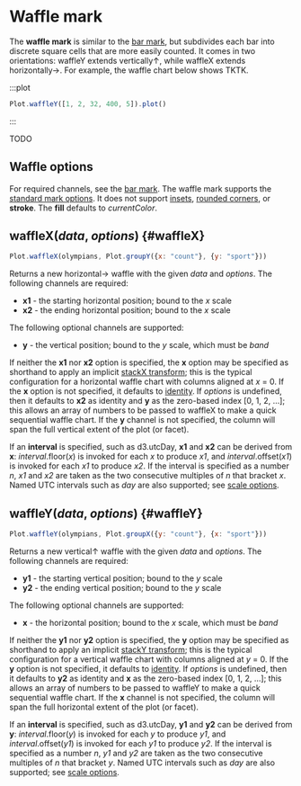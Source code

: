 <script setup>

import * as Plot from "@observablehq/plot";
import * as d3 from "d3";
import alphabet from "../data/alphabet.ts";

</script>

# Waffle mark <VersionBadge pr="2040" />

The **waffle mark** is similar to the [bar mark](./bar.md), but subdivides each bar into discrete square cells that are more easily counted. It comes in two orientations: waffleY extends vertically↑, while waffleX extends horizontally→. For example, the waffle chart below shows TKTK.

:::plot
```js
Plot.waffleY([1, 2, 32, 400, 5]).plot()
```
:::

TODO

## Waffle options

For required channels, see the [bar mark](./bar.md). The waffle mark supports the [standard mark options](../features/marks.md). It does not support [insets](../features/marks.md#insets), [rounded corners](../features/marks.md#rounded-corners), or **stroke**. The **fill** defaults to *currentColor*.

## waffleX(*data*, *options*) {#waffleX}

```js
Plot.waffleX(olympians, Plot.groupY({x: "count"}, {y: "sport"}))
```

Returns a new horizontal→ waffle with the given *data* and *options*. The following channels are required:

* **x1** - the starting horizontal position; bound to the *x* scale
* **x2** - the ending horizontal position; bound to the *x* scale

The following optional channels are supported:

* **y** - the vertical position; bound to the *y* scale, which must be *band*

If neither the **x1** nor **x2** option is specified, the **x** option may be specified as shorthand to apply an implicit [stackX transform](../transforms/stack.md); this is the typical configuration for a horizontal waffle chart with columns aligned at *x* = 0. If the **x** option is not specified, it defaults to [identity](../features/transforms.md#identity). If *options* is undefined, then it defaults to **x2** as identity and **y** as the zero-based index [0, 1, 2, …]; this allows an array of numbers to be passed to waffleX to make a quick sequential waffle chart. If the **y** channel is not specified, the column will span the full vertical extent of the plot (or facet).

If an **interval** is specified, such as d3.utcDay, **x1** and **x2** can be derived from **x**: *interval*.floor(*x*) is invoked for each *x* to produce *x1*, and *interval*.offset(*x1*) is invoked for each *x1* to produce *x2*. If the interval is specified as a number *n*, *x1* and *x2* are taken as the two consecutive multiples of *n* that bracket *x*. Named UTC intervals such as *day* are also supported; see [scale options](../features/scales.md#scale-options).

## waffleY(*data*, *options*) {#waffleY}

```js
Plot.waffleY(olympians, Plot.groupX({y: "count"}, {x: "sport"}))
```

Returns a new vertical↑ waffle with the given *data* and *options*. The following channels are required:

* **y1** - the starting vertical position; bound to the *y* scale
* **y2** - the ending vertical position; bound to the *y* scale

The following optional channels are supported:

* **x** - the horizontal position; bound to the *x* scale, which must be *band*

If neither the **y1** nor **y2** option is specified, the **y** option may be specified as shorthand to apply an implicit [stackY transform](../transforms/stack.md); this is the typical configuration for a vertical waffle chart with columns aligned at *y* = 0. If the **y** option is not specified, it defaults to [identity](../features/transforms.md#identity). If *options* is undefined, then it defaults to **y2** as identity and **x** as the zero-based index [0, 1, 2, …]; this allows an array of numbers to be passed to waffleY to make a quick sequential waffle chart. If the **x** channel is not specified, the column will span the full horizontal extent of the plot (or facet).

If an **interval** is specified, such as d3.utcDay, **y1** and **y2** can be derived from **y**: *interval*.floor(*y*) is invoked for each *y* to produce *y1*, and *interval*.offset(*y1*) is invoked for each *y1* to produce *y2*. If the interval is specified as a number *n*, *y1* and *y2* are taken as the two consecutive multiples of *n* that bracket *y*. Named UTC intervals such as *day* are also supported; see [scale options](../features/scales.md#scale-options).

